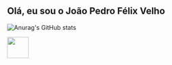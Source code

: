 ## Olá, eu sou o João Pedro Félix Velho

![Anurag's GitHub stats](https://github-readme-stats.vercel.app/api?username=tiofelx&show_icons=true&theme=github_dark) 

<img height="50em" src="https://cdn.jsdelivr.net/gh/devicons/devicon/icons/javascript/javascript-original.svg" />

